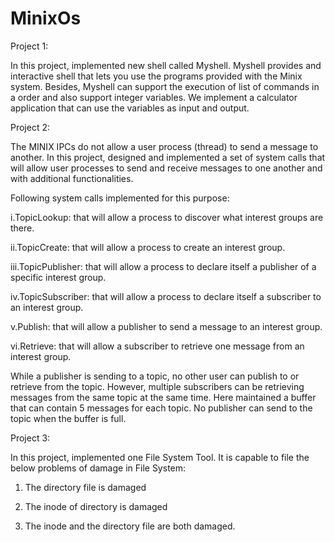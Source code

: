 # MinixOs

Project 1:

In this project, implemented new shell called Myshell. Myshell provides and interactive shell that lets you use the programs provided with the Minix system. Besides, Myshell can support the execution of list of commands in a order and also support integer variables. We implement a calculator application that can use the variables as input and output.






Project 2:

The MINIX IPCs do not allow a user process (thread) to send a message to another. In this project, designed and implemented a set of system calls that will allow user processes to send and receive messages to one another and with additional functionalities.

Following system calls implemented for this purpose:

i.TopicLookup: that will allow a process to discover what interest groups are there.

ii.TopicCreate: that will allow a process to create an interest group.

iii.TopicPublisher: that will allow a process to declare itself a publisher of a specific interest group.

iv.TopicSubscriber: that will allow a process to declare itself a subscriber to an interest group.

v.Publish: that will allow a publisher to send a message to an interest group.

vi.Retrieve: that will allow a subscriber to retrieve one message from an interest group.
       

While a publisher is sending to a topic, no other user can publish to or retrieve from the topic. However, multiple subscribers can be retrieving messages from the same topic at the same time. Here maintained a buffer that can contain 5 messages for each topic. No publisher can send to the topic when the buffer is full.







Project 3:

In this project, implemented one File System Tool.
It is capable to file the below problems of damage in File System:

1. The directory file is damaged

2. The inode of directory is damaged

3. The inode and the directory file are both damaged.
